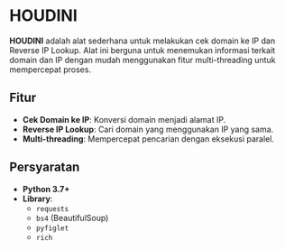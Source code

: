# HOUDINI

**HOUDINI** adalah alat sederhana untuk melakukan cek domain ke IP dan Reverse IP Lookup. Alat ini berguna untuk menemukan informasi terkait domain dan IP dengan mudah menggunakan fitur multi-threading untuk mempercepat proses.

## Fitur

- **Cek Domain ke IP**: Konversi domain menjadi alamat IP.
- **Reverse IP Lookup**: Cari domain yang menggunakan IP yang sama.
- **Multi-threading**: Mempercepat pencarian dengan eksekusi paralel.

## Persyaratan

- **Python 3.7+**
- **Library**: 
  - `requests`
  - `bs4` (BeautifulSoup)
  - `pyfiglet`
  - `rich`
